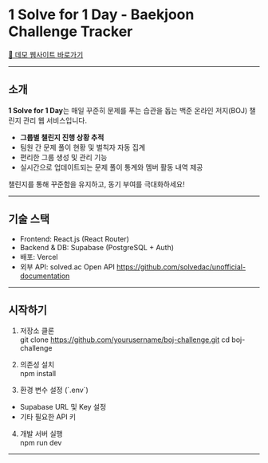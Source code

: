 # 1 Solve for 1 Day - Baekjoon Challenge Tracker

[🔗 데모 웹사이트 바로가기](https://boj-challenge.vercel.app/)

---

## 소개

**1 Solve for 1 Day**는 매일 꾸준히 문제를 푸는 습관을 돕는 백준 온라인 저지(BOJ) 챌린지 관리 웹 서비스입니다.

- **그룹별 챌린지 진행 상황 추적**  
- 팀원 간 문제 풀이 현황 및 벌칙자 자동 집계  
- 편리한 그룹 생성 및 관리 기능  
- 실시간으로 업데이트되는 문제 풀이 통계와 멤버 활동 내역 제공  

챌린지를 통해 꾸준함을 유지하고, 동기 부여를 극대화하세요!

---

## 기술 스택

- Frontend: React.js (React Router)  
- Backend & DB: Supabase (PostgreSQL + Auth)  
- 배포: Vercel  
- 외부 API: solved.ac Open API https://github.com/solvedac/unofficial-documentation

---

## 시작하기

1. 저장소 클론  
git clone https://github.com/yourusername/boj-challenge.git
cd boj-challenge

2. 의존성 설치  
npm install

3. 환경 변수 설정 (\`.env\`)  
- Supabase URL 및 Key 설정  
- 기타 필요한 API 키

4. 개발 서버 실행  
npm run dev

---
